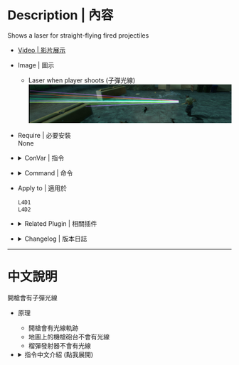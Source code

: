 # Description | 內容
Shows a laser for straight-flying fired projectiles

* [Video | 影片展示](https://youtu.be/JnBM7GyYdGI)

* Image | 圖示
	* Laser when player shoots (子彈光線)
    <br/>![l4d_lasertag_1](image/l4d_lasertag_1.jpg)

* Require | 必要安裝
<br/>None

* <details><summary>ConVar | 指令</summary>

	* cfg\sourcemod\l4d_lasertag.cfg
		```php
		// Turnon Lasertagging. 0=disable, 1=enable
		l4d_lasertag_enable "1"

		// Enable or Disable Lasertagging in Versus / Scavenge. 0=disable, 1=enable
		l4d_lasertag_vs "1"

		// Enable or Disable Lasertagging in Coop / Realism. 0=disable, 1=enable
		l4d_lasertag_coop "1"

		// Enable or Disable lasertagging for bots. 0=disable, 1=enable
		l4d_lasertag_bots "1"

		// LaserTagging for Pistols. 0=disable, 1=enable
		l4d_lasertag_pistols "1"

		// LaserTagging for Rifles. 0=disable, 1=enable
		l4d_lasertag_rifles "1"

		// LaserTagging for Sniper Rifles. 0=disable, 1=enable
		l4d_lasertag_snipers "1"

		// LaserTagging for SMGs. 0=disable, 1=enable
		l4d_lasertag_smgs "1"

		// LaserTagging for Shotguns. 0=disable, 1=enable
		l4d_lasertag_shotguns "1"

		// If 1, Enable Random Color.
		l4d_lasertag_random "1"

		// Lasertagging Color. Three values between 0-255 separated by spaces. RGB: Red Green Blue.
		l4d_lasertag_rgb "0 125 255"

		// Transparency (Alpha) of Laser
		l4d_lasertag_alpha "100"

		// If 1, Enable Random Color for Bot.
		l4d_lasertag_bots_random "1"

		// Bots Laser - Color. Three values between 0-255 separated by spaces. RGB: Red Green Blue.
		l4d_lasertag_bots_rgb "0 255 75"

		// Bots Laser - Transparency (Alpha) of Laser
		l4d_lasertag_bots_alpha "70"

		// Seconds Laser will remain
		l4d_lasertag_life "0.80"

		// Width of Laser
		l4d_lasertag_width "1.0"

		// Lasertag Offset
		l4d_lasertag_offset "36"

		// Players with these flags have Lasertagging. (Empty = Everyone, -1: Nobody)
		l4d_lasertag_access_flag ""
		```
</details>

* <details><summary>Command | 命令</summary>

	None
</details>


* Apply to | 適用於
	```
	L4D1
	L4D2
	```

* <details><summary>Related Plugin | 相關插件</summary>

	1. [l4d_dynamic_muzzle_flash](https://github.com/fbef0102/Game-Private_Plugin/tree/main/Plugin_%E6%8F%92%E4%BB%B6/Real_Realism_%E7%9C%9F%E5%AF%AB%E5%AF%A6%E6%A8%A1%E5%BC%8F/l4d_dynamic_muzzle_flash): Adds dynamic muzzle flash to gunfire
    	* 槍口增加逼真的閃光
</details>

* <details><summary>Changelog | 版本日誌</summary>

	```php
	//Whosat @ 2010-2011
	//HarryPotter @ 2022-2024
	```
	* v1.0 (2024-1-20)
		* Optimize code and improve performance
		* Update Cvars

	* v0.3 (2022-12-5)
        * Remake Code
		* Add Cvars to enable random colors
		* Support [Ready up plugin](https://github.com/fbef0102/Game-Private_Plugin/tree/main/Plugin_%E6%8F%92%E4%BB%B6/Server_%E4%BC%BA%E6%9C%8D%E5%99%A8/readyup), enable laser tag during ready-up

	* v0.2 (2021-8-29)
        * [Original Plugin by Whosat](https://forums.alliedmods.net/showthread.php?t=129050)
</details>

- - - -
# 中文說明
開槍會有子彈光線

* 原理
    * 開槍會有光線軌跡
	* 地圖上的機槍砲台不會有光線
	* 榴彈發射器不會有光線

* <details><summary>指令中文介紹 (點我展開)</summary>

	* cfg\sourcemod\l4d_lasertag.cfg
		```php
		// 0=關閉插件, 1=啟動插件
		l4d_lasertag_enable "1"

		// (對抗 / 清道夫模式) 0=關閉插件, 1=啟動插件
		l4d_lasertag_vs "1"

		// (戰役 / 寫實模式) 0=關閉插件, 1=啟動插件
		l4d_lasertag_coop "1"

		// 為1時，Bot開槍也會有光線軌跡
		l4d_lasertag_bots "1"

		// 為1時，手槍武器有光線軌跡
		l4d_lasertag_pistols "1"

		// 為1時，步槍武器有光線軌跡
		l4d_lasertag_rifles "1"

		// 為1時，狙擊槍武器有光線軌跡
		l4d_lasertag_snipers "1"

		// 為1時，機槍武器有光線軌跡
		l4d_lasertag_smgs "1"

		// 為1時，散彈槍武器有光線軌跡
		l4d_lasertag_shotguns "1"

		// 為1時，光線軌跡是隨機的顏色
		l4d_lasertag_random "1"

		// 如果光線軌跡不是隨機的顏色，則設置顏色，填入RGB三色 (三個數值介於0~255，需要空格)
		l4d_lasertag_rgb "0 125 255"

		// 光線軌跡透明度
		l4d_lasertag_alpha "100"

		// 為1時，Bot開槍的光線軌跡是隨機的顏色
		l4d_lasertag_bots_random "1"

		// 如果Bot開槍的光線軌跡不是隨機的顏色，則設置顏色，填入RGB三色 (三個數值介於0~255，需要空格)
		l4d_lasertag_bots_rgb "0 255 75"

		// Bot開槍的光線軌跡透明度
		l4d_lasertag_bots_alpha "70"

		// 光線軌跡停留時間
		l4d_lasertag_life "0.80"

		// 光線軌跡寬度
		l4d_lasertag_width "1.0"

		// 光線軌跡與槍口的距離
		l4d_lasertag_offset "36"

		// 擁有這些權限的玩家，才有光線軌跡 (留白 = 任何人都能, -1: 無人)
		l4d_lasertag_access_flag ""
		```
</details>